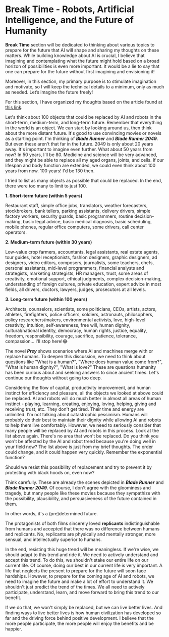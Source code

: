 # Break Time - Robots, Artificial Intelligence, and the Future of Humanity

**Break Time** section will be dedicated to thinking about various topics to prepare for the future that AI will shape and sharing my thoughts on these matters. While building knowledge about AI is crucial, I believe that imagining and contemplating what the future might hold based on a broad horizon of possibilities is even more important. It would be a lie to say that one can prepare for the future without first imagining and envisioning it!

Moreover, in this section, my primary purpose is to stimulate imagination and motivate, so I will keep the technical details to a minimum, only as much as needed. Let’s imagine the future freely!

For this section, I have organized my thoughts based on the article found at [this link](https://x.com/WankyuChoi/status/1824252312967360805).

Let's think about 100 objects that could be replaced by AI and robots in the short-term, medium-term, and long-term future. Remember that everything in the world is an object. We can start by looking around us, then think about the more distant future. It's good to use convincing movies or novels as a starting point. I'm thinking of ***Blade Runner*** and ***Blade Runner 2049***. But even these aren't that far in the future. 2049 is only about 20 years away. It's important to imagine even further. What about 50 years from now? In 50 years, I'll be 80. Medicine and science will be very advanced, and they might be able to replace all my aged organs, joints, and cells. If our lifespan and body function are extended, we could even think about 100 years from now. 100 years! I'd be 130 then.

I tried to list as many objects as possible that could be replaced. In the end, there were too many to limit to just 100.

**1. Short-term future (within 5 years)**  

Restaurant staff, simple office jobs, translators, weather forecasters, stockbrokers, bank tellers, parking assistants, delivery drivers, simple factory workers, security guards, basic programmers, routine decision-making, basic legal advice, basic medical diagnosis, basic scheduling, mobile phones, regular office computers, some drivers, call center operators.

**2. Medium-term future (within 30 years)**  

Low-value crop farmers, accountants, legal assistants, real estate agents, tour guides, hotel receptionists, fashion designers, graphic designers, ad designers, video editors, composers, journalists, some teachers, chefs, personal assistants, mid-level programmers, financial analysts and strategists, marketing strategists, HR managers, trust, some areas of creativity, emotional support, ethical judgments, complex decision-making, understanding of foreign cultures, private education, expert advice in most fields, all drivers, doctors, lawyers, judges, prosecutors at all levels.

**3. Long-term future (within 100 years)**  

Architects, counselors, scientists, some politicians, CEOs, artists, actors, athletes, firefighters, police officers, soldiers, astronauts, philosophers, policy researchers/makers, environmental activists, love, high-level creativity, intuition, self-awareness, free will, human dignity, cultural/national identity, democracy, human rights, justice, equality, freedom, responsibility, courage, sacrifice, patience, tolerance, compassion... I'll stop here!😂

The novel ***Prey*** shows scenarios where AI and machines merge with or replace humans. To deepen this discussion, we need to think about questions like "What is a human?", "Where does human value come from?", "What is human dignity?", "What is love?" These are questions humanity has been curious about and seeking answers to since ancient times. Let's continue our thoughts without going too deep.

Considering the flow of capital, productivity improvement, and human instinct for efficiency and pleasure, all the objects we looked at above could be replaced. AI and robots will do much better in almost all areas of human instinct - playing, learning, creating, enjoying, loving, helping, giving and receiving trust, etc. They don't get tired. Their time and energy are unlimited. I'm not talking about catastrophic pessimism. Humans will probably do their best to maintain their dignity while allowing AI and robots to help them live comfortably. However, we need to seriously consider that many people will be replaced by AI and robots in this process. Look at the list above again. There's no area that won't be replaced. Do you think you won't be affected by the AI and robot trend because you're doing well in your field now? The list above is just from my brief thoughts. The order could change, and it could happen very quickly. Remember the exponential function?

Should we resist this possibility of replacement and try to prevent it by protesting with black hoods on, even now?

Think carefully. These are already the scenes depicted in ***Blade Runner*** and ***Blade Runner 2049***. Of course, I don't agree with the gloominess and tragedy, but many people like these movies because they sympathize with the possibility, plausibility, and persuasiveness of the future contained in them.

In other words, it's a (pre)determined future.

The protagonists of both films sincerely loved **replicants** indistinguishable from humans and accepted that there was no difference between humans and replicants. No, replicants are physically and mentally stronger, more sensual, and intellectually superior to humans.

In the end, resisting this huge trend will be meaningless. If we're wise, we should adapt to this trend and ride it. We need to actively understand and accept this trend. To do this, we shouldn't stake our entire life on our current life. Of course, doing our best in our current life is very important. A life that neglects the present to prepare for the future will soon face hardships. However, to prepare for the coming age of AI and robots, we need to imagine the future and make a lot of effort to understand it. We shouldn't just predict the trend of the times. We all need to actively participate, understand, learn, and move forward to bring this trend to our benefit.

If we do that, we won't simply be replaced, but we can live better lives. And finding ways to live better lives is how human civilization has developed so far and the driving force behind positive development. I believe that the more people participate, the more people will enjoy the benefits and be happier.
